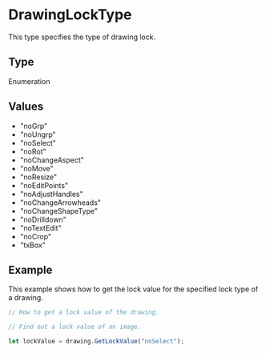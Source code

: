 # DrawingLockType

This type specifies the type of drawing lock.

## Type

Enumeration

## Values

- "noGrp"
- "noUngrp"
- "noSelect"
- "noRot"
- "noChangeAspect"
- "noMove"
- "noResize"
- "noEditPoints"
- "noAdjustHandles"
- "noChangeArrowheads"
- "noChangeShapeType"
- "noDrilldown"
- "noTextEdit"
- "noCrop"
- "txBox"


## Example

This example shows how to get the lock value for the specified lock type of a drawing.

```javascript editor-docx
// How to get a lock value of the drawing.

// Find out a lock value of an image.

let lockValue = drawing.GetLockValue("noSelect");
```

